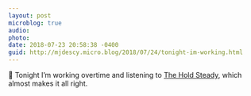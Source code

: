 ```yaml
---
layout: post
microblog: true
audio: 
photo: 
date: 2018-07-23 20:58:38 -0400
guid: http://mjdescy.micro.blog/2018/07/24/tonight-im-working.html
---
```

🎵 Tonight I’m working overtime and listening to [The Hold Steady](https://itunes.apple.com/us/album/constructive-summer/1176768096?i=1176768197), which almost makes it all right.
